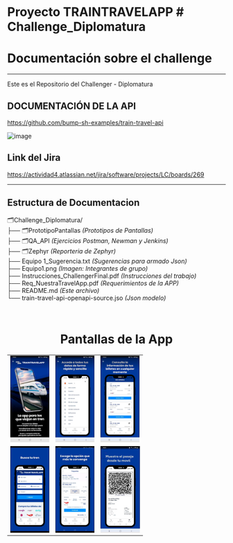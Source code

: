 <h1>Proyecto TRAINTRAVELAPP  # Challenge_Diplomatura</h1>
<h1>Documentación sobre el challenge</h1>


<hr>


Este es el Repositorio del Challenger - Diplomatura


<h2>DOCUMENTACIÓN DE LA API</h2>

https://github.com/bump-sh-examples/train-travel-api

![image](https://github.com/user-attachments/assets/61e3a4aa-45f6-4cbd-a58f-465877454b91)


<h2>Link del Jira</h2>

https://actividad4.atlassian.net/jira/software/projects/LC/boards/269
<hr>
<h2>Estructura de Documentacion</h2>

🗂️Challenge_Diplomatura/<br>
├── 🗂️PrototipoPantallas                            <i>  (Prototipos de Pantallas)</i><br>
├── 🗂️QA_API                                        <i>  (Ejercicios Postman, Newman y Jenkins)</i><br>
├── 🗂️Zephyr                                        <i>  (Reporteria de Zephyr)</i><br>
├── Equipo 1_Sugerencia.txt                          <i>  (Sugerencias para armado Json)</i><br>
├── Equipo1.png                                      <i>  (Imagen: Integrantes de grupo)</i><br>
├── Instrucciones_ChallengerFinal.pdf                <i>  (Instrucciones del trabajo)</i><br>
├── Req_NuestraTravelApp.pdf                         <i>  (Requerimientos de la APP)</i><br>
├── README.md                                        <i>  (Este archivo)</i><br>
└── train-travel-api-openapi-source.jso              <i>  (Json modelo)</i><br>

<br>

 <h1 style="text-align: center;">Pantallas de la App</h1>
 

<table>
  <tr>
    <td><img src="PrototipoPantallas/1 - Inicio.jpg" height="200"/></td>
    <td><img src="PrototipoPantallas/2 - Datos Personales.jpg" height="200"/></td>
    <td><img src="PrototipoPantallas/3 - Consulta de viajes.jpg" height="200"/></td>
  </tr>
  <tr>
    <td><img src="PrototipoPantallas/4 -  Seleccion de Origen y Destino.jpg" height="200"/></td>
    <td><img src="PrototipoPantallas/5 - Opciones de viajes.jpg" height="200"/></td>
    <td><img src="PrototipoPantallas/6 - Pasaje - Generacion Qr.jpg" height="200"/></td>
  </tr>
</table>
